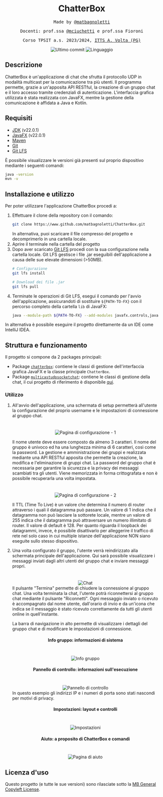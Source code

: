 <h1 align="center">ChatterBox</h1>

<p align="center" style="font-family: monospace">Made by <a href="https://github.com/matbagnoletti">@matbagnoletti</a></p>
<p align="center" style="font-family: monospace">Docenti: prof.ssa <a href="https://github.com/mciuchetti">@mciuchetti</a> e prof.ssa Fioroni</p>
<p align="center" style="font-family: monospace">Corso TPSIT a.s. 2023/2024, <a href="https://www.avoltapg.edu.it/">ITTS A. Volta (PG)</a></p>
<p align="center">
    <img src="https://img.shields.io/github/last-commit/matbagnoletti/ChatterBox?style=for-the-badge" alt="Ultimo commit">
    <img src="https://img.shields.io/github/languages/top/matbagnoletti/ChatterBox?style=for-the-badge" alt="Linguaggio">
</p>

## Descrizione
ChatterBox è un'applicazione di chat che sfrutta il protocollo UDP in modalità multicast per la comunicazione tra più utenti. Il programma permette, grazie a un'apposita API RESTful, la creazione di un gruppo chat e il loro accesso tramite credenziali di autenticazione.
L'interfaccia grafica utilizzata è stata realizzata con JavaFX, mentre la gestione della comunicazione è affidata a Java e Kotlin.

## Requisiti
- [JDK](https://www.oracle.com/it/java/technologies/downloads/) (v22.0.1)
- [JavaFX](https://openjfx.io/) (v22.0.1)
- [Maven](https://maven.apache.org/download.cgi)
- [Git](https://git-scm.com/downloads)
- [Git LFS](https://git-lfs.com/)

È possibile visualizzare le versioni già presenti sul proprio dispositivo mediante i seguenti comandi:
```bash
java -version
mvn -v
```

## Installazione e utilizzo
Per poter utilizzare l'applicazione ChatterBox procedi a:
1. Effettuare il clone della repository con il comando:
   ```bash
   git clone https://www.github.com/matbagnoletti/ChatterBox.git
   ```
   In alternativa, puoi scaricare il file compresso del progetto e decomprimerlo in una cartella locale.
2. Aprire il terminale nella cartella del progetto
3. Dopo aver scaricato [Git LFS](https://git-lfs.com/) procedi con la sua configurazione nella cartella locale. Git LFS gestisce i file .jar eseguibili dell'applicazione a causa delle sue elevate dimensioni (>50MB).
   ```bash
   # Configurazione
   git lfs install
   
   # Download dei file .jar
   git lfs pull
   ```
4. Terminate le operazioni di Git LFS, esegui il comando per l'avvio dell'applicazione, assicurandoti di sostituire <code>${PATH-TO-FX}</code> con il percorso completo della cartella <code>lib</code> di JavaFX: 
   ```bash
   java --module-path ${PATH-TO-FX} --add-modules javafx.controls,javafx.fxml,javafx.web,javafx.graphics -cp .\target\ChatterBox-2.0.0-shaded.jar edu.avolta.tpsit.chatterbox.ChatterBox
   ```

In alternativa è possibile eseguire il progetto direttamente da un IDE come IntelliJ IDEA.

## Struttura e funzionamento
Il progetto si compone da 2 packages principali:

- Package [`chatterbox`](src/main/kotlin/edu/avolta/tpsit/chatterbox): contiene le classi di gestione dell'interfaccia grafica JavaFX e la classe principale `ChatterBox`.
- Package [`multicastudpsocketchat`](src/main/kotlin/edu/avolta/tpsit/multicastudpsocketchat): contiene le classi di gestione della chat, il cui progetto di riferimento è disponibile [qui](https://www.github.com/matbagnoletti/MulticastUDPSocketChat).

### Utilizzo
1. All'avvio dell'applicazione, una schermata di setup permetterà all'utente la configurazione del proprio username e le impostazioni di connessione al gruppo chat.
   <div align="center">
      <img src="screenshot/setup-1.PNG" style="max-width: 600px; margin-top: 1.5rem" alt="Pagina di configurazione - 1">
   </div> 
   
   Il nome utente deve essere composto da almeno 3 caratteri. Il nome del gruppo è univoco ed ha una lunghezza minima di 6 caratteri, così come la password. La gestione e amministrazione dei gruppi e realizzata mediante una API RESTful apposita che permette la creazione, la modifica e l'eliminazione di gruppi chat.
   La password del gruppo chat è necessaria per garantire la sicurezza e la privacy dei messaggi scambiati tra gli utenti. Viene memorizzata in forma crittografata e non è possibile recuperarla una volta impostata.   

   <div align="center">
        <img src="screenshot/setup-2.PNG" style="max-width: 600px; margin-top: 1.5rem" alt="Pagina di configurazione - 2">
   </div>
   
   Il TTL (Time To Live) è un valore che determina il numero di router attraverso i quali il datagramma può passare. Un valore di 1 indica che il datagramma non può lasciare la sottorete locale, mentre un valore di 255 indica che il datagramma può attraversare un numero illimitato di router. Il valore di default è 128. Per quanto riguarda il loopback dei datagrammi, invece, è possibile disattivarlo per alleggerire il traffico di rete nel solo caso in cui multiple istanze dell'applicazione NON siano eseguite sullo stesso dispositivo.
   
2. Una volta configurato il gruppo, l'utente verrà reindirizzato alla schermata principale dell'applicazione. Qui sarà possibile visualizzare i messaggi inviati dagli altri utenti del gruppo chat e inviare messaggi propri.
   <div align="center">
        <img src="screenshot/chat-1.PNG" style="max-width: 600px; margin-top: 1.5rem" alt="Chat">
   </div>
   Il pulsante "Termina" permette di chiudere la connessione al gruppo chat.
   Una volta terminata la chat, l'utente potrà riconnettersi al gruppo chat mediante il pulsante "Riconnetti".
   Ogni messaggio inviato o ricevuto è accompagnato dal nome utente, dall'orario di invio e da un'icona che indica se il messaggio è stato ricevuto correttamente da tutti gli utenti online in quell'instante.

   La barra di navigazione in alto permette di visualizzare i dettagli del gruppo chat e di modificare le impostazioni di connessione.
   <div align="center">
      <h4>Info gruppo: informazioni di sistema</h4>
      <img src="screenshot/chat-2.PNG" style="max-width: 600px; margin-top: 1.5rem" alt="Info gruppo">
   </div>

   <div align="center">
      <h4>Pannello di controllo: informazioni sull'esecuzione</h4>
      <img src="screenshot/chat-3.PNG" style="max-width: 600px; margin-top: 1.5rem" alt="Pannello di controllo">
   </div>
   In questo esempio gli indirizzi IP e i numeri di porta sono stati nascondi per motivi di privacy.
   
   <div align="center">
      <h4>Impostazioni: layout e controlli</h4>
      <img src="screenshot/chat-4.PNG" style="max-width: 600px; margin-top: 1.5rem" alt="Impostazioni">
   </div>
   
   <div align="center">
      <h4>Aiuto: a proposito di ChatterBox e comandi</h4>
      <img src="screenshot/chat-5.PNG" style="max-width: 600px; margin-top: 1.5rem" alt="Pagina di aiuto">
   </div>

## Licenza d'uso
Questo progetto (e tutte le sue versioni) sono rilasciate sotto la [MB General Copyleft License](LICENSE).
